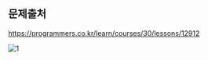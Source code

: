 ## 문제출처
https://programmers.co.kr/learn/courses/30/lessons/12912

![1](https://user-images.githubusercontent.com/83795383/132123563-a90149fa-152e-48e9-9610-fd74f67e6f98.jpg)
